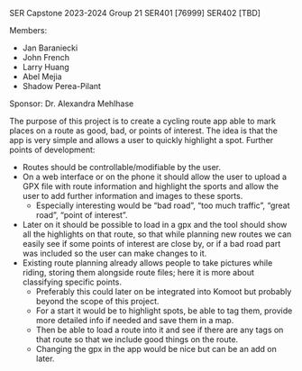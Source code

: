 SER Capstone 2023-2024 Group 21
SER401 [76999]
SER402 [TBD]

Members:
- Jan Baraniecki
- John French
- Larry Huang
- Abel Mejia
- Shadow Perea-Pilant

Sponsor: Dr. Alexandra Mehlhase

The purpose of this project is to create a cycling route app able to mark places on a route as good, bad, or points of interest. The idea is that the app is very simple and allows a user to quickly highlight a spot.
Further points of development:
- Routes should be controllable/modifiable by the user.
- On a web interface or on the phone it should allow the user to upload a GPX file with route information and highlight the sports and allow the user to add further information and images to these sports.
  - Especially interesting would be “bad road”, “too much traffic”, “great road”, “point of interest”.
- Later on it should be possible to load in a gpx and the tool should show all the highlights on that route, so that while planning new routes we can easily see if some points of interest are close by, or if a bad road part was included so the user can make changes to it.
- Existing route planning already allows people to take pictures while riding, storing them alongside route files; here it is more about classifying specific points.
  - Preferably this could later on be integrated into Komoot but probably beyond the scope of this project.
  - For a start it would be to highlight spots, be able to tag them, provide more detailed info if needed and save them in a map.
  - Then be able to load a route into it and see if there are any tags on that route so that we include good things on the route.
  - Changing the gpx in the app would be nice but can be an add on later.


